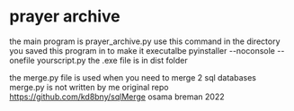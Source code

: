 # prayer archive
the main program is prayer_archive.py
use this command in the directory you saved this program in to make it executalbe
pyinstaller --noconsole --onefile yourscript.py
the .exe file is in dist folder


the merge.py file is used when you need to merge 2 sql databases
merge.py is not written by me 
original repo https://github.com/kd8bny/sqlMerge 
osama breman 2022

